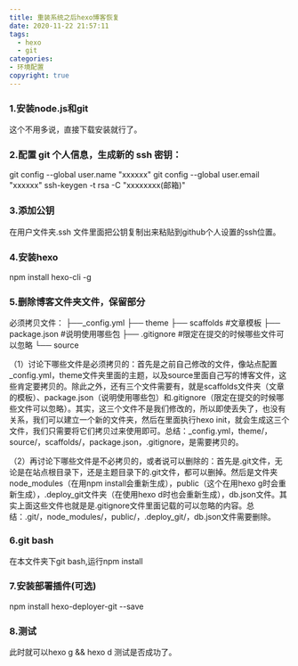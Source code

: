 ```yaml
---
title: 重装系统之后hexo博客恢复
date: 2020-11-22 21:57:11
tags:
  - hexo
  - git
categories: 
- 环境配置
copyright: true
---
```


### 1.安装node.js和git

这个不用多说，直接下载安装就行了。

### 2.配置 git 个人信息，生成新的 ssh 密钥：

git config --global user.name "xxxxxx"
 git config --global user.email "xxxxxx"
 ssh-keygen -t rsa -C "xxxxxxxx(邮箱)"

### 3.添加公钥

在用户文件夹.ssh 文件里面把公钥复制出来粘贴到github个人设置的ssh位置。

### 4.安装hexo

 npm install hexo-cli -g

### 5.删除博客文件夹文件，保留部分

必须拷贝文件：
 ├──_config.yml
 ├── theme
 ├── scaffolds #文章模板
 ├── package.json #说明使用哪些包
 ├── .gitignore #限定在提交的时候哪些文件可以忽略
 └── source

<!--more-->

（1）讨论下哪些文件是必须拷贝的：首先是之前自己修改的文件，像站点配置_config.yml，theme文件夹里面的主题，以及source里面自己写的博客文件，这些肯定要拷贝的。除此之外，还有三个文件需要有，就是scaffolds文件夹（文章的模板）、package.json（说明使用哪些包）和.gitignore（限定在提交的时候哪些文件可以忽略）。其实，这三个文件不是我们修改的，所以即使丢失了，也没有关系，我们可以建立一个新的文件夹，然后在里面执行hexo init，就会生成这三个文件，我们只需要将它们拷贝过来使用即可。总结：_config.yml，theme/，source/，scaffolds/，package.json，.gitignore，是需要拷贝的。

（2）再讨论下哪些文件是不必拷贝的，或者说可以删除的：首先是.git文件，无论是在站点根目录下，还是主题目录下的.git文件，都可以删掉。然后是文件夹node_modules（在用npm install会重新生成），public（这个在用hexo g时会重新生成），.deploy_git文件夹（在使用hexo d时也会重新生成），db.json文件。其实上面这些文件也就是是.gitignore文件里面记载的可以忽略的内容。总结：.git/，node_modules/，public/，.deploy_git/，db.json文件需要删除。

### 6.git bash

在本文件夹下git bash,运行npm install

### 7.安装部署插件(可选)

npm install hexo-deployer-git --save

### 8.测试

此时就可以hexo g && hexo d 测试是否成功了。

 

 

 

 

 